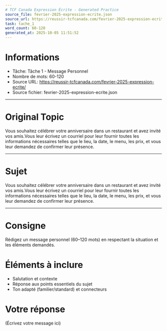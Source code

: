 ```yaml
---
# TCF Canada Expression Écrite - Generated Practice
source_file: fevrier-2025-expression-ecrite.json
source_url: https://reussir-tcfcanada.com/fevrier-2025-expression-ecrite/
task: tache_1
word_count: 60-120
generated_at: 2025-10-05 11:51:52
---
```


# Informations
- Tâche: Tâche 1 - Message Personnel
- Nombre de mots: 60-120
- Source URL: https://reussir-tcfcanada.com/fevrier-2025-expression-ecrite/
- Source fichier: fevrier-2025-expression-ecrite.json

---

# Original Topic
Vous souhaitez célébrer votre anniversaire dans un restaurant et avez invité vos amis.Vous leur écrivez un courriel pour leur fournir toutes les informations nécessaires telles que le lieu, la date, le menu, les prix, et vous leur demandez de confirmer leur présence.

---

# Sujet
Vous souhaitez célébrer votre anniversaire dans un restaurant et avez invité vos amis.Vous leur écrivez un courriel pour leur fournir toutes les informations nécessaires telles que le lieu, la date, le menu, les prix, et vous leur demandez de confirmer leur présence.

---
# Consigne
Rédigez un message personnel (60–120 mots) en respectant la situation et les éléments demandés.

# Éléments à inclure
- Salutation et contexte
- Réponse aux points essentiels du sujet
- Ton adapté (familier/standard) et connecteurs

# Votre réponse
(Écrivez votre message ici)
